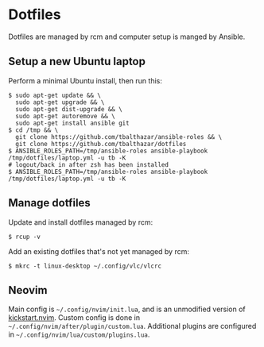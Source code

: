 # Dotfiles

Dotfiles are managed by rcm and computer setup is manged by Ansible.

## Setup a new Ubuntu laptop

Perform a minimal Ubuntu install, then run this:

```
$ sudo apt-get update && \
  sudo apt-get upgrade && \
  sudo apt-get dist-upgrade && \
  sudo apt-get autoremove && \
  sudo apt-get install ansible git
$ cd /tmp && \
  git clone https://github.com/tbalthazar/ansible-roles && \
  git clone https://github.com/tbalthazar/dotfiles
$ ANSIBLE_ROLES_PATH=/tmp/ansible-roles ansible-playbook /tmp/dotfiles/laptop.yml -u tb -K
# logout/back in after zsh has been installed
$ ANSIBLE_ROLES_PATH=/tmp/ansible-roles ansible-playbook /tmp/dotfiles/laptop.yml -u tb -K
```

## Manage dotfiles

Update and install dotfiles managed by rcm:

```
$ rcup -v
```

Add an existing dotfiles that's not yet managed by rcm:

```
$ mkrc -t linux-desktop ~/.config/vlc/vlcrc
```

## Neovim

Main config is `~/.config/nvim/init.lua`, and is an unmodified version of [kickstart.nvim](https://github.com/nvim-lua/kickstart.nvim).
Custom config is done in `~/.config/nvim/after/plugin/custom.lua`.
Additional plugins are configured in `~/.config/nvim/lua/custom/plugins.lua`.
